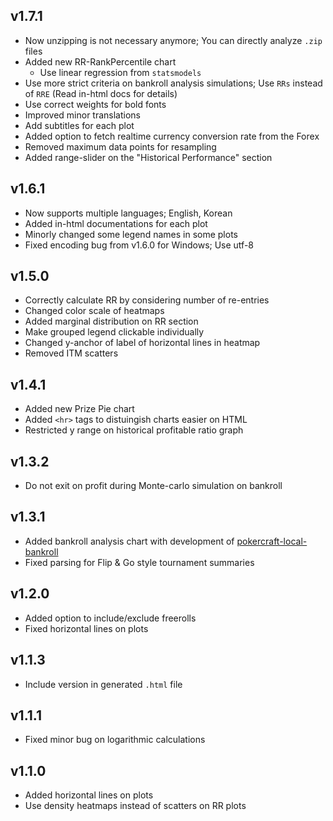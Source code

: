## v1.7.1

- Now unzipping is not necessary anymore; You can directly analyze `.zip` files
- Added new RR-RankPercentile chart
    - Use linear regression from `statsmodels`
- Use more strict criteria on bankroll analysis simulations; Use `RRs` instead of `RRE` (Read in-html docs for details)
- Use correct weights for bold fonts
- Improved minor translations
- Add subtitles for each plot
- Added option to fetch realtime currency conversion rate from the Forex
- Removed maximum data points for resampling
- Added range-slider on the "Historical Performance" section

## v1.6.1

- Now supports multiple languages; English, Korean
- Added in-html documentations for each plot
- Minorly changed some legend names in some plots
- Fixed encoding bug from v1.6.0 for Windows; Use utf-8

## v1.5.0

- Correctly calculate RR by considering number of re-entries
- Changed color scale of heatmaps
- Added marginal distribution on RR section
- Make grouped legend clickable individually
- Changed y-anchor of label of horizontal lines in heatmap
- Removed ITM scatters

## v1.4.1

- Added new Prize Pie chart
- Added `<hr>` tags to distuingish charts easier on HTML
- Restricted y range on historical profitable ratio graph

## v1.3.2

- Do not exit on profit during Monte-carlo simulation on bankroll

## v1.3.1

- Added bankroll analysis chart with development of [pokercraft-local-bankroll](https://github.com/McDic/pokercraft-local-bankroll)
- Fixed parsing for Flip & Go style tournament summaries

## v1.2.0

- Added option to include/exclude freerolls
- Fixed horizontal lines on plots

## v1.1.3

- Include version in generated `.html` file

## v1.1.1

- Fixed minor bug on logarithmic calculations

## v1.1.0

- Added horizontal lines on plots
- Use density heatmaps instead of scatters on RR plots
